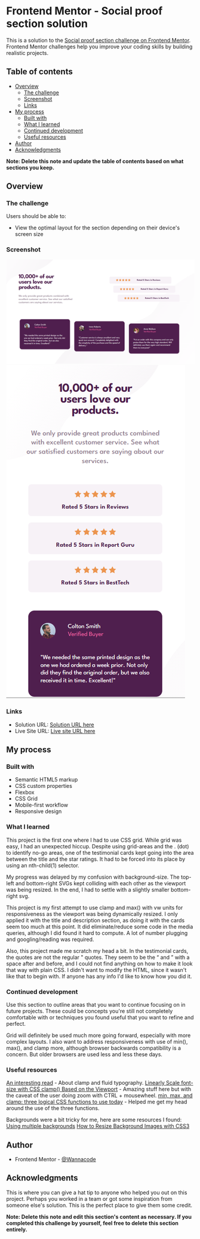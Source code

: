 # Frontend Mentor - Social proof section solution

This is a solution to the [Social proof section challenge on Frontend Mentor](https://www.frontendmentor.io/challenges/social-proof-section-6e0qTv_bA). Frontend Mentor challenges help you improve your coding skills by building realistic projects. 

## Table of contents

- [Overview](#overview)
  - [The challenge](#the-challenge)
  - [Screenshot](#screenshot)
  - [Links](#links)
- [My process](#my-process)
  - [Built with](#built-with)
  - [What I learned](#what-i-learned)
  - [Continued development](#continued-development)
  - [Useful resources](#useful-resources)
- [Author](#author)
- [Acknowledgments](#acknowledgments)

**Note: Delete this note and update the table of contents based on what sections you keep.**

## Overview

### The challenge

Users should be able to:

- View the optimal layout for the section depending on their device's screen size

### Screenshot

![Screenshot Desktop](./Screenshot-desktop-202212-12.png)
![Screenshot Mobile](./Screenshot-mobile-202212-12.png)

### Links

- Solution URL: [Solution URL here](https://github.com/kwngptrl/FEM-social-proof-section-master)
- Live Site URL: [Live site URL here](https://kwngptrl.github.io/FEM-social-proof-section-master/)

## My process

### Built with

- Semantic HTML5 markup
- CSS custom properties
- Flexbox
- CSS Grid
- Mobile-first workflow
- Responsive design

### What I learned

This project is the first one where I had to use CSS grid. While grid was easy, I had an unexpected hiccup. Despite using grid-areas and the . (dot) to identify no-go areas, one of the testimonial cards kept going into the area between the title and the star ratings. It had to be forced into its place by using an nth-child(1) selector.

My progress was delayed by my confusion with background-size. The top-left and bottom-right SVGs kept colliding with each other as the viewport was being resized. In the end, I had to settle with a slightly smaller bottom-right svg.

This project is my first attempt to use clamp and max() with vw units for responsiveness as the viewport was being dynamically resized. I only applied it with the title and description section, as doing it with the cards seem too much at this point. It did eliminate/reduce some code in the media queries, although I did found it hard to compute. A lot of number plugging and googling/reading was required.

Also, this project made me scratch my head a bit. In the testimonial cards, the quotes are not the regular " quotes. They seem to be the “ and ” with a space after and before, and I could not find anything on how to make it look that way with plain CSS. I didn't want to modify the HTML, since it wasn't like that to begin with. If anyone has any info I'd like to know how you did it.

### Continued development

Use this section to outline areas that you want to continue focusing on in future projects. These could be concepts you're still not completely comfortable with or techniques you found useful that you want to refine and perfect.

Grid will definitely be used much more going forward, especially with more complex layouts. I also want to address responsiveness with use of min(), max(), and clamp more, although browser backwards compatibility is a concern. But older browsers are used less and less these days.

### Useful resources

[An interesting read](https://utopia.fyi/blog/clamp) - About clamp and fluid typography.
[Linearly Scale font-size with CSS clamp() Based on the Viewport](https://css-tricks.com/linearly-scale-font-size-with-css-clamp-based-on-the-viewport/) - Amazing stuff here but with the caveat of the user doing zoom with CTRL + mousewheel.
[min, max, and clamp: three logical CSS functions to use today](https://web.dev/min-max-clamp/) - Helped me get my head around the use of the three functions. 

Backgrounds were a bit tricky for me, here are some resources I found:
[Using multiple backgrounds](https://developer.mozilla.org/en-US/docs/Web/CSS/CSS_Backgrounds_and_Borders/Using_multiple_backgrounds)
[How to Resize Background Images with CSS3](https://www.w3docs.com/snippets/css/how-to-resize-background-images-with-css3.html)

## Author

- Frontend Mentor - [@Wannacode](https://www.frontendmentor.io/profile/kwngptrl)

## Acknowledgments

This is where you can give a hat tip to anyone who helped you out on this project. Perhaps you worked in a team or got some inspiration from someone else's solution. This is the perfect place to give them some credit.

**Note: Delete this note and edit this section's content as necessary. If you completed this challenge by yourself, feel free to delete this section entirely.**
